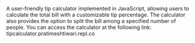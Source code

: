 A user-friendly tip calculator implemented in JavaScript, allowing users to calculate the total bill with a customizable tip percentage. The calculator also provides the option to split the bill among a specified number of people. You can access the calculator at the following link: tipcalculator.pratimeshtiwari.repl.co




